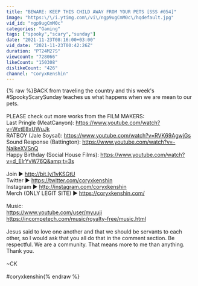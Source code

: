 ```yaml
---
title: "BEWARE: KEEP THIS CHILD AWAY FROM YOUR PETS [SSS #054]"
image: "https:\/\/i.ytimg.com\/vi\/ngp9ugCmM0c\/hqdefault.jpg"
vid_id: "ngp9ugCmM0c"
categories: "Gaming"
tags: ["spooky","scary","sunday"]
date: "2021-11-23T08:16:00+03:00"
vid_date: "2021-11-23T00:42:26Z"
duration: "PT24M27S"
viewcount: "728066"
likeCount: "150308"
dislikeCount: "426"
channel: "CoryxKenshin"
---
```

{% raw %}BACK from traveling the country and this week's #SpookyScarySunday teaches us what happens when we are mean to our pets.<br /><br />PLEASE check out more works from the FILM MAKERS:<br />Last Pringle (MeatCanyon): <a rel="nofollow" target="blank" href="https://www.youtube.com/watch?v=WxtE8xUWuJk">https://www.youtube.com/watch?v=WxtE8xUWuJk</a><br />RATBOY (Jale Soysal): <a rel="nofollow" target="blank" href="https://www.youtube.com/watch?v=RVK69AgwjGs">https://www.youtube.com/watch?v=RVK69AgwjGs</a><br />Sound Response (Battington): <a rel="nofollow" target="blank" href="https://www.youtube.com/watch?v=-NajkeXVSnQ">https://www.youtube.com/watch?v=-NajkeXVSnQ</a><br />Happy Birthday (Social House Films): <a rel="nofollow" target="blank" href="https://www.youtube.com/watch?v=d_EIrYvW76Q&amp;t=3s">https://www.youtube.com/watch?v=d_EIrYvW76Q&amp;t=3s</a> <br /><br />Join ► <a rel="nofollow" target="blank" href="http://bit.ly/1vKSGtU">http://bit.ly/1vKSGtU</a><br />Twitter ► <a rel="nofollow" target="blank" href="https://twitter.com/coryxkenshin">https://twitter.com/coryxkenshin</a><br />Instagram ► <a rel="nofollow" target="blank" href="http://instagram.com/coryxkenshin">http://instagram.com/coryxkenshin</a><br />Merch (ONLY LEGIT SITE) ► <a rel="nofollow" target="blank" href="https://coryxkenshin.com/">https://coryxkenshin.com/</a><br /><br />Music:<br /><a rel="nofollow" target="blank" href="https://www.youtube.com/user/myuuji">https://www.youtube.com/user/myuuji</a><br /><a rel="nofollow" target="blank" href="https://incompetech.com/music/royalty-free/music.html">https://incompetech.com/music/royalty-free/music.html</a><br /><br />Jesus said to love one another and that we should be servants to each other, so I would ask that you all do that in the comment section. Be respectful. We are a community. That means more to me than anything. Thank you.<br /><br />~CK<br /><br />#coryxkenshin{% endraw %}
